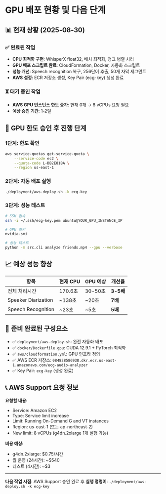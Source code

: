 # GPU 배포 현황 및 다음 단계

## 📊 현재 상황 (2025-08-30)

### ✅ 완료된 작업
- **CPU 최적화 구현**: WhisperX float32, 배치 최적화, 청크 병렬 처리
- **GPU 배포 스크립트 완료**: CloudFormation, Docker, 자동화 스크립트
- **성능 개선**: Speech recognition 복구, 256단어 추출, 50개 자막 세그먼트
- **AWS 설정**: ECR 저장소 생성, Key Pair (ecg-key) 생성 완료

### ⏳ 대기 중인 작업
- **AWS GPU 인스턴스 한도 증가**: 현재 0개 → 8 vCPUs 요청 필요
- **예상 승인 기간**: 1-2일

## 🚀 GPU 한도 승인 후 진행 단계

### 1단계: 한도 확인
```bash
aws service-quotas get-service-quota \
    --service-code ec2 \
    --quota-code L-DB2E81BA \
    --region us-east-1
```

### 2단계: 자동 배포 실행
```bash
./deployment/aws-deploy.sh -k ecg-key
```

### 3단계: 성능 테스트
```bash
# SSH 접속
ssh -i ~/.ssh/ecg-key.pem ubuntu@YOUR_GPU_INSTANCE_IP

# GPU 확인
nvidia-smi

# 성능 테스트
python -m src.cli analyze friends.mp4 --gpu --verbose
```

## 📈 예상 성능 향상

| 항목 | 현재 CPU | GPU 예상 | 개선율 |
|------|----------|----------|--------|
| 전체 처리시간 | 170.6초 | 30-50초 | **3-5배** |
| Speaker Diarization | ~138초 | ~20초 | **7배** |
| Speech Recognition | ~23초 | ~5초 | **5배** |

## 🔧 준비 완료된 구성요소

- ✅ `deployment/aws-deploy.sh`: 완전 자동화 배포
- ✅ `docker/Dockerfile.gpu`: CUDA 12.9.1 + PyTorch 최적화
- ✅ `aws/cloudformation.yml`: GPU 인프라 정의
- ✅ AWS ECR 저장소: `084828586938.dkr.ecr.us-east-1.amazonaws.com/ecg-audio-analyzer`
- ✅ Key Pair: `ecg-key` (생성 완료)

## 📞 AWS Support 요청 정보

**요청할 내용:**
- Service: Amazon EC2
- Type: Service limit increase  
- Limit: Running On-Demand G and VT instances
- Region: us-east-1 (또는 ap-northeast-2)
- New limit: 8 vCPUs (g4dn.2xlarge 1개 실행 가능)

**비용 예상:**
- g4dn.2xlarge: $0.75/시간
- 월 운영 (24시간): ~$540
- 테스트 (4시간): ~$3

---
**다음 작업 시점**: AWS Support 승인 완료 후
**실행 명령어**: `./deployment/aws-deploy.sh -k ecg-key`